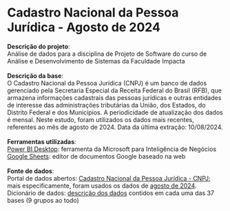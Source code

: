 # Cadastro Nacional da Pessoa Jurídica - Agosto de 2024
**Descrição do projeto**: <br/> Análise de dados para a disciplina de Projeto de Software do curso de Análise e Desenvolvimento de Sistemas da Faculdade Impacta
<br/>
<br/>
**Descrição da base**: <br/> O Cadastro Nacional da Pessoa Jurídica (CNPJ) é um banco de dados gerenciado pela Secretaria Especial da Receita Federal do Brasil (RFB), que armazena informações cadastrais das pessoas jurídicas e outras entidades de interesse das administrações tributárias da União, dos Estados, do Distrito Federal e dos Municípios. A periodicidade de atualização dos dados é mensal. Neste estudo, foram utilizados os dados mais recentes, referentes ao mês de agosto de 2024. Data da última extração: 10/08/2024.
<br/>
<br/>
**Ferramentas utilizadas**:
<br/>
[Power BI Desktop](https://www.microsoft.com/pt-br/power-platform/products/power-bi/desktop): ferramenta da Microsoft para Inteligência de Negócios
<br/>
[Google Sheets](https://docs.google.com/): editor de documentos Google baseado na web
<br/>
<br/>
**Fonte de dados**:
<br/>
Portal de dados abertos: [Cadastro Nacional da Pessoa Jurídica - CNPJ](https://dados.gov.br/dados/conjuntos-dados/cadastro-nacional-da-pessoa-juridica---cnpj); mais especificamente, foram usados os dados de [agosto de 2024](https://dadosabertos.rfb.gov.br/CNPJ/dados_abertos_cnpj/2024-08/).
<br/>
Dicionário de dados: [descrição dos dados](https://www.gov.br/receitafederal/dados/cnpj-metadados.pdf) contidos em cada uma das 37 bases (9 grupos ao todo) 

